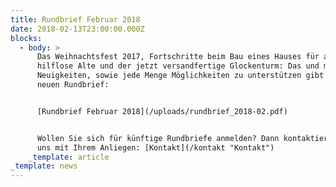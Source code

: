 ```yaml
---
title: Rundbrief Februar 2018
date: 2018-02-13T23:00:00.000Z
blocks:
  - body: >
      Das Weihnachtsfest 2017, Fortschritte beim Bau eines Hauses für arme,
      hilflose Alte und der jetzt versandfertige Glockenturm: Das und mehr gute
      Neuigkeiten, sowie jede Menge Möglichkeiten zu unterstützen gibt es im
      neuen Rundbrief:


      [Rundbrief Februar 2018](/uploads/rundbrief_2018-02.pdf)


      Wollen Sie sich für künftige Rundbriefe anmelden? Dann kontaktieren Sie
      uns mit Ihrem Anliegen: [Kontakt](/kontakt "Kontakt")
    _template: article
_template: news
---
```


